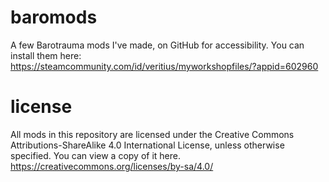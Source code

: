 # baromods
A few Barotrauma mods I've made, on GitHub for accessibility. You can install them here: https://steamcommunity.com/id/veritius/myworkshopfiles/?appid=602960

# license
All mods in this repository are licensed under the Creative Commons Attributions-ShareAlike 4.0 International License, unless otherwise specified.
You can view a copy of it here. https://creativecommons.org/licenses/by-sa/4.0/
